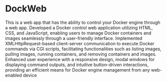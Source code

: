 # DockWeb
This is a web app that has the ability to control your Docker engine through a web app. 
Developed a Docker control web application utilizing HTML, CSS, and JavaScript, enabling users to manage Docker containers and images seamlessly through a user-friendly interface.
Implemented XMLHttpRequest-based client-server communication to execute Docker commands via CGI scripts, facilitating functionalities such as listing images, pulling images, running containers, and removing containers and images.
Enhanced user experience with a responsive design, modal windows for displaying command outputs, and intuitive button-driven interactions, providing an efficient means for Docker engine management from any web-enabled device
